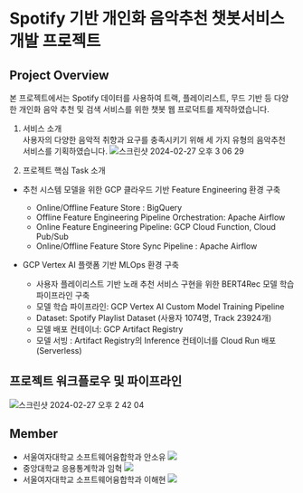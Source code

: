 # Spotify 기반 개인화 음악추천 챗봇서비스 개발 프로젝트

Project Overview
---
본 프로젝트에서는 Spotify 데이터를 사용하여 트랙, 플레이리스트, 무드 기반 등 다양한 개인화 음악 추천 및 검색 서비스를 위한 챗봇 웹 프로덕트를 제작하였습니다.

1. 서비스 소개 <br/>
   사용자의 다양한 음악적 취향과 요구를 충족시키기 위해 세 가지 유형의 음악추천 서비스를 기획하였습니다. 
   ![스크린샷 2024-02-27 오후 3 06 29](https://github.com/SPOAZ/SPOAZ/assets/84179278/af6d164c-86a1-413e-87e0-b1f7e594ace5)
  
   
3. 프로젝트 핵심 Task 소개
- 추천 시스템 모델을 위한 GCP 클라우드 기반 Feature Engineering 환경 구축
  - Online/Offline Feature Store : BigQuery
  - Offline Feature Engineering Pipeline Orchestration: Apache Airflow
  - Online Feature Engineering Pipeline: GCP Cloud Function, Cloud Pub/Sub
  - Online/Offline Feature Store Sync Pipeline : Apache Airflow
    
- GCP Vertex AI 플랫폼 기반 MLOps 환경 구축
    - 사용자 플레이리스트 기반 노래 추천 서비스 구현을 위한 BERT4Rec 모델 학습 파이프라인 구축
    - 모델 학습 파이프라인: GCP Vertex AI Custom Model Training Pipeline
    - Dataset: Spotify Playlist Dataset (사용자 1074명, Track 23924개)
    - 모델 배포 컨테이너: GCP Artifact Registry
    - 모델 서빙 : Artifact Registry의 Inference 컨테이너를 Cloud Run 배포(Serverless)


프로젝트 워크플로우 및 파이프라인
---
![스크린샷 2024-02-27 오후 2 42 04](https://github.com/SPOAZ/SPOAZ/assets/84179278/903ac3e4-e8ce-4c02-9065-584e112c6b8b)

Member
---
- 서울여자대학교 소프트웨어융합학과 안소유  <a href="https://sososoy.tistory.com/" target="_blank"><img src="https://img.shields.io/badge/Tistory-000000?style=for-the-badge&logo=Tistory&logoColor=white"></a>
- 중앙대학교 응용통계학과 임혁  <a href="https://harveywoods.tistory.com/" target="_blank"><img src="https://img.shields.io/badge/Tistory-000000?style=for-the-badge&logo=Tistory&logoColor=white"></a>
- 서울여자대학교 소프트웨어융합학과 이해현  <a href="https://chrissarchive.oopy.io/" target="_blank"><img src="https://img.shields.io/badge/Velog-20C997?style=flat-square&logo=velog&logoColor=white"></a>









